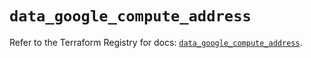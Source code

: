 # `data_google_compute_address`

Refer to the Terraform Registry for docs: [`data_google_compute_address`](https://registry.terraform.io/providers/hashicorp/google/6.14.1/docs/data-sources/compute_address).
